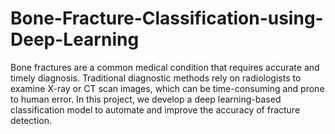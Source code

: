 # Bone-Fracture-Classification-using-Deep-Learning
Bone fractures are a common medical condition that requires accurate and timely diagnosis. Traditional diagnostic methods rely on radiologists to examine X-ray or CT scan images, which can be time-consuming and prone to human error. In this project, we develop a deep learning-based classification model to automate and improve the accuracy of fracture detection.
